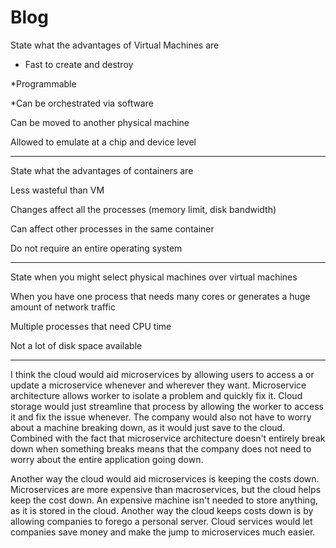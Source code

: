 # Blog
 State what the advantages of Virtual Machines are
  
  * Fast to create and destroy
  
  *Programmable
    
   *Can be orchestrated via software
  
  Can be moved to another physical machine
  
  Allowed to emulate at a chip and device level
 ___________________________________________________
 State what the advantages of containers are
  
  Less wasteful than VM
  
  Changes affect all the processes (memory limit, disk bandwidth)
  
  Can affect other processes in the same container
  
  Do not require an entire operating system
  
 ___________________________________________________
 State when you might select physical machines over virtual machines
  
  When you have one process that needs many cores or generates a huge amount of network traffic
  
  Multiple processes that need CPU time
  
  Not a lot of disk space available
 ___________________________________________________
  
 I think the cloud would aid microservices by allowing users to access a or update a microservice whenever and wherever they want. Microservice architecture allows worker to isolate a problem
 and quickly fix it. Cloud storage would just streamline that process by allowing the worker to access it and fix the issue whenever. The company would also not have to worry about
 a machine breaking down, as it would just save to the cloud. Combined with the fact that microservice architecture doesn't entirely break down when something breaks means that the
 company does not need to worry about the entire application going down.
 
 Another way the cloud would aid microservices is keeping the costs down. Microservices are more expensive than macroservices, but the cloud helps keep the cost down. An expensive
 machine isn't needed to store anything, as it is stored in the cloud. Another way the cloud keeps costs down is by allowing companies to forego a personal server. Cloud services
 would let companies save money and make the jump to microservices much easier.
